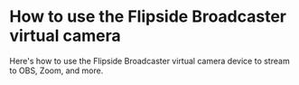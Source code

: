 # How to use the Flipside Broadcaster virtual camera

Here's how to use the Flipside Broadcaster virtual camera device to stream to OBS, Zoom, and more.
